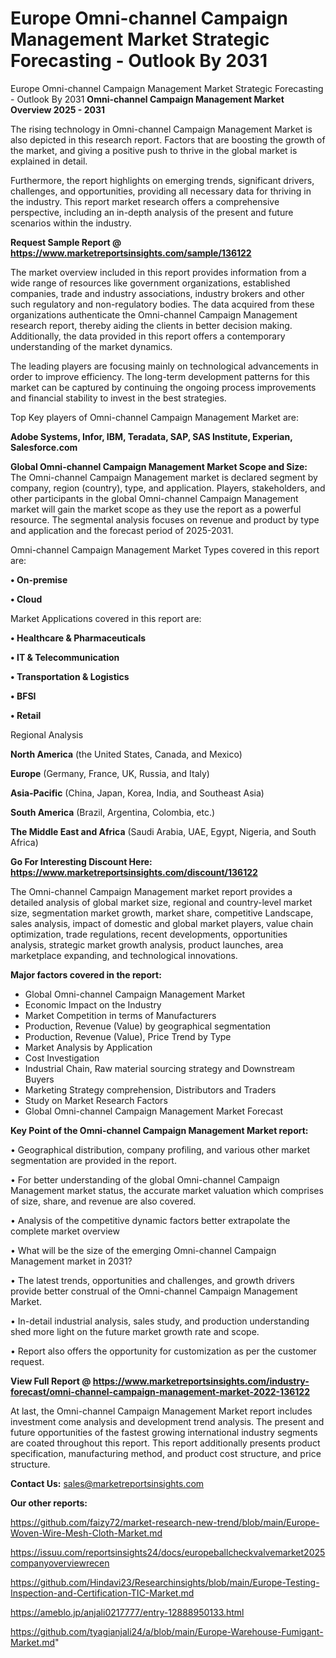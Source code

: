 # Europe Omni-channel Campaign Management Market Strategic Forecasting - Outlook By 2031
Europe Omni-channel Campaign Management Market Strategic Forecasting - Outlook By 2031
<Strong> Omni-channel Campaign Management Market Overview 2025 - 2031</strong>

The rising technology in Omni-channel Campaign Management Market is also depicted in this research report. Factors that are boosting the growth of the market, and giving a positive push to thrive in the global market is explained in detail.

Furthermore, the report highlights on emerging trends, significant drivers, challenges, and opportunities, providing all necessary data for thriving in the industry. This report market research offers a comprehensive perspective, including an in-depth analysis of the present and future scenarios within the industry.

<strong>Request Sample Report @ <a href=https://www.marketreportsinsights.com/sample/136122>https://www.marketreportsinsights.com/sample/136122</a></strong>

The market overview included in this report provides information from a wide range of resources like government organizations, established companies, trade and industry associations, industry brokers and other such regulatory and non-regulatory bodies. The data acquired from these organizations authenticate the Omni-channel Campaign Management research report, thereby aiding the clients in better decision making. Additionally, the data provided in this report offers a contemporary understanding of the market dynamics.

The leading players are focusing mainly on technological advancements in order to improve efficiency. The long-term development patterns for this market can be captured by continuing the ongoing process improvements and financial stability to invest in the best strategies.

Top Key players of Omni-channel Campaign Management Market are:

<strong>Adobe Systems, Infor, IBM, Teradata, SAP, SAS Institute, Experian, Salesforce.com</strong>

<strong><b>Global Omni-channel Campaign Management Market Scope and Size:</b></strong>
The Omni-channel Campaign Management market is declared segment by company, region (country), type, and application. Players, stakeholders, and other participants in the global Omni-channel Campaign Management market will gain the market scope as they use the report as a powerful resource. The segmental analysis focuses on revenue and product by type and application and the forecast period of 2025-2031.

Omni-channel Campaign Management Market Types covered in this report are:

<strong>• On-premise

• Cloud</strong>

Market Applications covered in this report are:

<strong>• Healthcare & Pharmaceuticals

• IT & Telecommunication

• Transportation & Logistics

• BFSI

• Retail</strong> 

Regional Analysis

<strong>North America</strong> (the United States, Canada, and Mexico)

<strong>Europe</strong> (Germany, France, UK, Russia, and Italy)

<strong>Asia-Pacific</strong> (China, Japan, Korea, India, and Southeast Asia)

<strong>South America</strong> (Brazil, Argentina, Colombia, etc.)

<strong>The Middle East and Africa</strong> (Saudi Arabia, UAE, Egypt, Nigeria, and South Africa)

<strong>Go For Interesting Discount Here: <a href=https://www.marketreportsinsights.com/discount/136122>https://www.marketreportsinsights.com/discount/136122</a></strong>

The Omni-channel Campaign Management market report provides a detailed analysis of global market size, regional and country-level market size, segmentation market growth, market share, competitive Landscape, sales analysis, impact of domestic and global market players, value chain optimization, trade regulations, recent developments, opportunities analysis, strategic market growth analysis, product launches, area marketplace expanding, and technological innovations.

<strong><b>Major factors covered in the report:</b></strong>
<ul>
  <li>Global Omni-channel Campaign Management Market </li>
  <li>Economic Impact on the Industry</li>
  <li>Market Competition in terms of Manufacturers</li>
  <li>Production, Revenue (Value) by geographical segmentation</li>
  <li>Production, Revenue (Value), Price Trend by Type</li>
  <li>Market Analysis by Application</li>
  <li>Cost Investigation</li>
  <li>Industrial Chain, Raw material sourcing strategy and Downstream Buyers</li>
  <li>Marketing Strategy comprehension, Distributors and Traders</li>
  <li>Study on Market Research Factors</li>
  <li>Global Omni-channel Campaign Management Market Forecast</li>
</ul>

<strong><b>Key Point of the Omni-channel Campaign Management Market report:</b></strong>

• Geographical distribution, company profiling, and various other market segmentation are provided in the report.

• For better understanding of the global Omni-channel Campaign Management market status, the accurate market valuation which comprises of size, share, and revenue are also covered.

• Analysis of the competitive dynamic factors better extrapolate the complete market overview

• What will be the size of the emerging Omni-channel Campaign Management market in 2031?

• The latest trends, opportunities and challenges, and growth drivers provide better construal of the Omni-channel Campaign Management Market.

• In-detail industrial analysis, sales study, and production understanding shed more light on the future market growth rate and scope.

• Report also offers the opportunity for customization as per the customer request.

<strong><b>View Full Report @ <a href=https://www.marketreportsinsights.com/industry-forecast/omni-channel-campaign-management-market-2022-136122>https://www.marketreportsinsights.com/industry-forecast/omni-channel-campaign-management-market-2022-136122</a></b></strong>


At last, the Omni-channel Campaign Management Market report includes investment come analysis and development trend analysis. The present and future opportunities of the fastest growing international industry segments are coated throughout this report. This report additionally presents product specification, manufacturing method, and product cost structure, and price structure.

<strong>Contact Us:</strong>
sales@marketreportsinsights.com

<strong>Our other reports:</strong>

<a href=https://github.com/faizy72/market-research-new-trend/blob/main/Europe-Woven-Wire-Mesh-Cloth-Market.md>https://github.com/faizy72/market-research-new-trend/blob/main/Europe-Woven-Wire-Mesh-Cloth-Market.md</a>

<a href=https://issuu.com/reportsinsights24/docs/europeballcheckvalvemarket2025companyoverviewrecen>https://issuu.com/reportsinsights24/docs/europeballcheckvalvemarket2025companyoverviewrecen</a>

<a href=https://github.com/Hindavi23/Researchinsights/blob/main/Europe-Testing-Inspection-and-Certification-TIC-Market.md>https://github.com/Hindavi23/Researchinsights/blob/main/Europe-Testing-Inspection-and-Certification-TIC-Market.md</a>

<a href=https://ameblo.jp/anjali0217777/entry-12888950133.html>https://ameblo.jp/anjali0217777/entry-12888950133.html</a>

<a href=https://github.com/tyagianjali24/a/blob/main/Europe-Warehouse-Fumigant-Market.md>https://github.com/tyagianjali24/a/blob/main/Europe-Warehouse-Fumigant-Market.md</a>"
